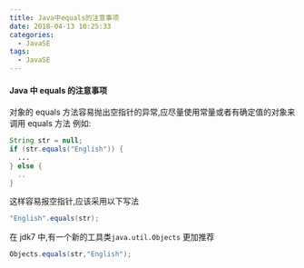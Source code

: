```yaml
---
title: Java中equals的注意事项
date: 2018-04-13 10:25:33
categories:
  - JavaSE
tags:
  - JavaSE
---
```


#### Java 中 equals 的注意事项

对象的 equals 方法容易抛出空指针的异常,应尽量使用常量或者有确定值的对象来调用 equals 方法
例如:

```java
String str = null;
if (str.equals("English")) {
  ...
} else {
  ..
}
```

这样容易报空指针,应该采用以下写法

```java
"English".equals(str);
```

在 jdk7 中,有一个新的工具类`java.util.Objects` 更加推荐

```java
Objects.equals(str,"English");
```

